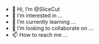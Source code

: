 - 👋 Hi, I’m @SliceCut
- 👀 I’m interested in ...
- 🌱 I’m currently learning ...
- 💞️ I’m looking to collaborate on ...
- 📫 How to reach me ...

<!---
SliceCut/SliceCut is a ✨ special ✨ repository because its `README.md` (this file) appears on your GitHub profile.
You can click the Preview link to take a look at your changes.
--->
